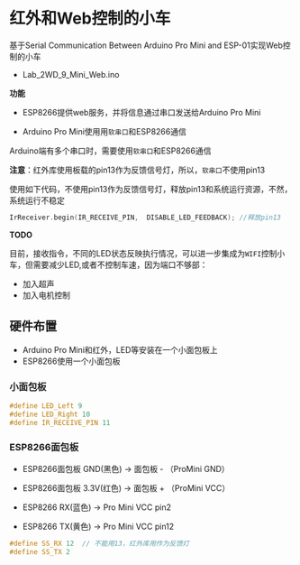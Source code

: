#  红外和Web控制的小车

基于Serial Communication Between Arduino Pro Mini and ESP-01实现Web控制的小车

* Lab_2WD_9_Mini_Web.ino

**功能**

* ESP8266提供web服务，并将信息通过串口发送给Arduino Pro Mini

* Arduino Pro Mini使用用`软串口`和ESP8266通信

Arduino端有多个串口时，需要使用`软串口`和ESP8266通信

**注意**：红外库使用板载的pin13作为反馈信号灯，所以，`软串口`不使用pin13 

 使用如下代码，不使用pin13作为反馈信号灯，释放pin13和系统运行资源，不然，系统运行不稳定

 ```c
 IrReceiver.begin(IR_RECEIVE_PIN,  DISABLE_LED_FEEDBACK); //释放pin13
```

**TODO**

目前，接收指令，不同的LED状态反映执行情况，可以进一步集成为`WIFI`控制小车，但需要减少LED,或者不控制车速，因为端口不够部：
* 加入超声
* 加入电机控制

## 硬件布置

* Arduino Pro Mini和红外，LED等安装在一个小面包板上
* ESP8266使用一个小面包板

### 小面包板

```c
#define LED_Left 9
#define LED_Right 10
#define IR_RECEIVE_PIN 11
```

### ESP8266面包板

* ESP8266面包板 GND(黑色) -> 面包板 - （ProMini GND）
* ESP8266面包板 3.3V(红色) -> 面包板 + （ProMini VCC）

* ESP8266 RX(蓝色)  -> Pro Mini VCC pin2
* ESP8266 TX(黄色)  -> Pro Mini VCC pin12

```c
#define SS_RX 12  // 不能用13，红外库用作为反馈灯
#define SS_TX 2
```